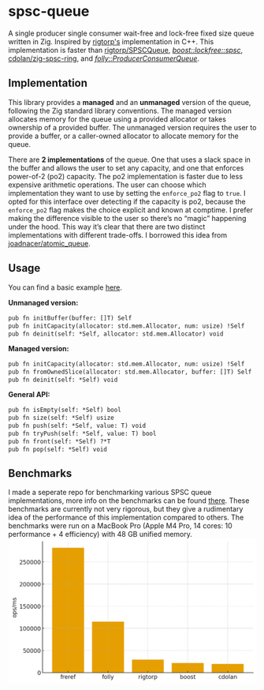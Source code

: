 # spsc-queue
A single producer single consumer wait-free and lock-free fixed size queue written in Zig. Inspired by [rigtorp's](https://github.com/rigtorp/SPSCQueue/tree/master) implementation in C++. This implementation is faster than [rigtorp/SPSCQueue](https://github.com/rigtorp/SPSCQueue/tree/master),
[*boost::lockfree::spsc*](https://www.boost.org/doc/libs/1_76_0/doc/html/boost/lockfree/spsc_queue.html), [cdolan/zig-spsc-ring](https://github.com/cdolan/zig-spsc-ring.git), and [*folly::ProducerConsumerQueue*](https://github.com/facebook/folly/blob/master/folly/docs/ProducerConsumerQueue.md).

## Implementation
This library provides a **managed** and an **unmanaged** version of the queue, following the Zig standard library conventions.
The managed version allocates memory for the queue using a provided allocator or takes ownership of a provided buffer.
The unmanaged version requires the user to provide a buffer, or a caller-owned allocator to allocate memory for the queue.

There are **2 implementations** of the queue. One that uses a slack space in the buffer and allows the user to set any capacity,
and one that enforces power-of-2 (po2) capacity. The po2 implementation is faster due to less expensive arithmetic operations.
The user can choose which implementation they want to use by setting the ``enforce_po2`` flag to ``true``.
I opted for this interface over detecting if the capacity is po2, because the ``enforce_po2`` flag makes the choice explicit and known at comptime. I prefer making the difference visible to the user so there’s no “magic” happening under the hood. This way it’s clear that there are two distinct implementations with different trade-offs. I borrowed this idea from [joadnacer/atomic_queue](https://github.com/joadnacer/atomic_queues.git).

## Usage
You can find a basic example [here](./src/example.zig).

**Unmanaged version:**
```zig
pub fn initBuffer(buffer: []T) Self
pub fn initCapacity(allocator: std.mem.Allocator, num: usize) !Self
pub fn deinit(self: *Self, allocator: std.mem.Allocator) void
```

**Managed version:**
```zig
pub fn initCapacity(allocator: std.mem.Allocator, num: usize) !Self
pub fn fromOwnedSlice(allocator: std.mem.Allocator, buffer: []T) Self
pub fn deinit(self: *Self) void
```

**General API:**
```zig
pub fn isEmpty(self: *Self) bool
pub fn size(self: *Self) usize
pub fn push(self: *Self, value: T) void
pub fn tryPush(self: *Self, value: T) bool
pub fn front(self: *Self) ?*T
pub fn pop(self: *Self) void
```

## Benchmarks
I made a seperate repo for benchmarking various SPSC queue implementations, more info on the benchmarks can be found [there](https://github.com/freref/spsc-queue-benchmark/tree/master). These benchmarks are currently not very rigorous, but they give a rudimentary idea of the performance of this implementation compared to others. The benchmarks were run on a MacBook Pro (Apple M4 Pro, 14 cores: 10 performance + 4 efficiency) with 48 GB unified memory. ![Benchmarks bar chart](https://github.com/freref/spsc-queue-benchmark/blob/master/benchmarks.png?raw=true)
